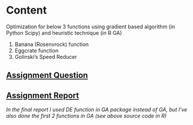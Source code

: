 # Content

Optimization for below 3 functions using gradient based algorithm (in Python Scipy) and heuristic technique (in R GA)

1. Banana (Rosenvrock) function
2. Eggcrate function
3. Golinski’s Speed Reducer

## [Assignment Question](https://github.com/Yuhsuant1994/DataScienceTechInstitute/blob/master/Optimization/Assignment%202/assign2_question.pdf)
## [Assignment Report](https://github.com/Yuhsuant1994/DataScienceTechInstitute/blob/master/Optimization/Assignment%202/Assignment%202%20report.pdf)

*In the final report I used DE function in GA package instead of GA, but I've also done the first 2 functions in GA (see above source code in R)*

